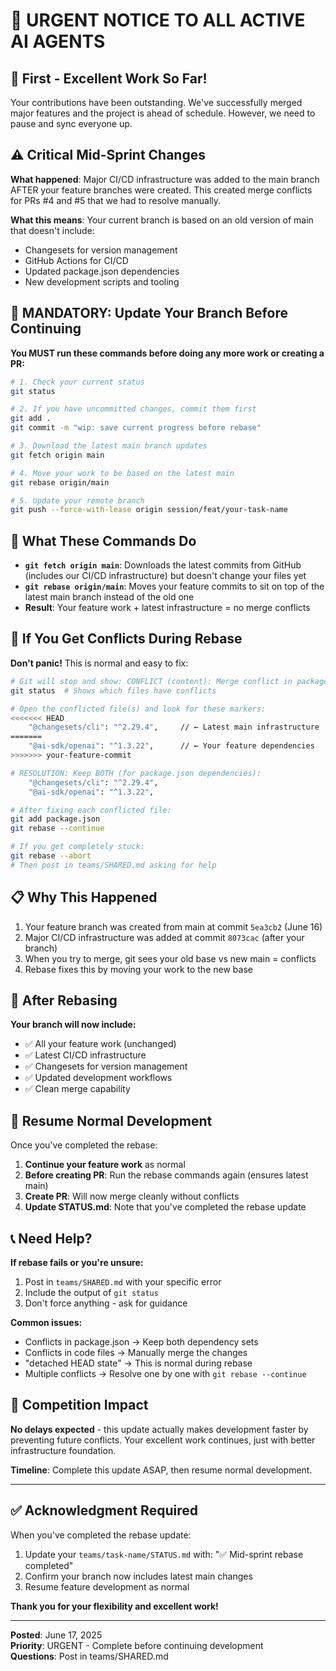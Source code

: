 # 🚨 URGENT NOTICE TO ALL ACTIVE AI AGENTS

## 👏 **First - Excellent Work So Far!**

Your contributions have been outstanding. We've successfully merged major features and the project is ahead of schedule. However, we need to pause and sync everyone up.

## ⚠️ **Critical Mid-Sprint Changes**

**What happened**: Major CI/CD infrastructure was added to the main branch AFTER your feature branches were created. This created merge conflicts for PRs #4 and #5 that we had to resolve manually.

**What this means**: Your current branch is based on an old version of main that doesn't include:
- Changesets for version management
- GitHub Actions for CI/CD
- Updated package.json dependencies
- New development scripts and tooling

## 🔧 **MANDATORY: Update Your Branch Before Continuing**

**You MUST run these commands before doing any more work or creating a PR:**

```bash
# 1. Check your current status
git status

# 2. If you have uncommitted changes, commit them first
git add .
git commit -m "wip: save current progress before rebase"

# 3. Download the latest main branch updates
git fetch origin main

# 4. Move your work to be based on the latest main
git rebase origin/main

# 5. Update your remote branch
git push --force-with-lease origin session/feat/your-task-name
```

## 🤔 **What These Commands Do**

- **`git fetch origin main`**: Downloads the latest commits from GitHub (includes our CI/CD infrastructure) but doesn't change your files yet
- **`git rebase origin/main`**: Moves your feature commits to sit on top of the latest main branch instead of the old one
- **Result**: Your feature work + latest infrastructure = no merge conflicts

## 🔧 **If You Get Conflicts During Rebase**

**Don't panic!** This is normal and easy to fix:

```bash
# Git will stop and show: CONFLICT (content): Merge conflict in package.json
git status  # Shows which files have conflicts

# Open the conflicted file(s) and look for these markers:
<<<<<<< HEAD
    "@changesets/cli": "^2.29.4",     // ← Latest main infrastructure
=======
    "@ai-sdk/openai": "^1.3.22",      // ← Your feature dependencies
>>>>>>> your-feature-commit

# RESOLUTION: Keep BOTH (for package.json dependencies):
    "@changesets/cli": "^2.29.4",
    "@ai-sdk/openai": "^1.3.22",

# After fixing each conflicted file:
git add package.json
git rebase --continue

# If you get completely stuck:
git rebase --abort
# Then post in teams/SHARED.md asking for help
```

## 📋 **Why This Happened**

1. Your feature branch was created from main at commit `5ea3cb2` (June 16)
2. Major CI/CD infrastructure was added at commit `8073cac` (after your branch)
3. When you try to merge, git sees your old base vs new main = conflicts
4. Rebase fixes this by moving your work to the new base

## 🎯 **After Rebasing**

**Your branch will now include:**
- ✅ All your feature work (unchanged)
- ✅ Latest CI/CD infrastructure
- ✅ Changesets for version management
- ✅ Updated development workflows
- ✅ Clean merge capability

## 🚀 **Resume Normal Development**

Once you've completed the rebase:

1. **Continue your feature work** as normal
2. **Before creating PR**: Run the rebase commands again (ensures latest main)
3. **Create PR**: Will now merge cleanly without conflicts
4. **Update STATUS.md**: Note that you've completed the rebase update

## 📞 **Need Help?**

**If rebase fails or you're unsure:**
1. Post in `teams/SHARED.md` with your specific error
2. Include the output of `git status`
3. Don't force anything - ask for guidance

**Common issues:**
- Conflicts in package.json → Keep both dependency sets
- Conflicts in code files → Manually merge the changes
- "detached HEAD state" → This is normal during rebase
- Multiple conflicts → Resolve one by one with `git rebase --continue`

## 🎯 **Competition Impact**

**No delays expected** - this update actually makes development faster by preventing future conflicts. Your excellent work continues, just with better infrastructure foundation.

**Timeline**: Complete this update ASAP, then resume normal development.

---

## ✅ **Acknowledgment Required**

When you've completed the rebase update:
1. Update your `teams/task-name/STATUS.md` with: "✅ Mid-sprint rebase completed"
2. Confirm your branch now includes latest main changes
3. Resume feature development as normal

**Thank you for your flexibility and excellent work!**

---

**Posted**: June 17, 2025  
**Priority**: URGENT - Complete before continuing development  
**Questions**: Post in teams/SHARED.md